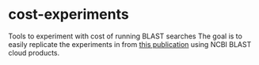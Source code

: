 # cost-experiments
Tools to experiment with cost of running BLAST searches
The goal is to easily replicate the experiments in from [this
publication](https://www.ncbi.nlm.nih.gov/pubmed/31040829) using NCBI BLAST cloud
products.

